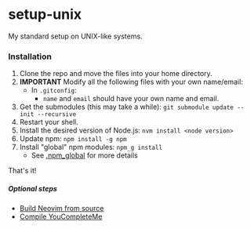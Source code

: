# setup-unix
My standard setup on UNIX-like systems.

### Installation
1. Clone the repo and move the files into your home directory.
2. **IMPORTANT** Modify all the following files with your own name/email:
    - In `.gitconfig`:
        - `name` and `email` should have your own name and email.
3. Get the submodules (this may take a while): `git submodule update --init --recursive`
4. Restart your shell.
5. Install the desired version of Node.js: `nvm install <node version>`
6. Update npm: `npm install -g npm`
7. Install "global" npm modules: `npm_g install`
    - See [.npm_global](https://github.com/aspyrx/.npm_global) for more details

That's it!

##### Optional steps
- [Build Neovim from source](https://github.com/neovim/neovim/wiki/Building-Neovim)
- [Compile YouCompleteMe](https://github.com/Valloric/YouCompleteMe#mac-os-x)

